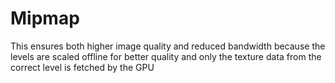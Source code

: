 # Mipmap

This ensures both higher image quality and reduced bandwidth because the levels are scaled offline for better quality and only the texture data from the correct level is fetched by the GPU

